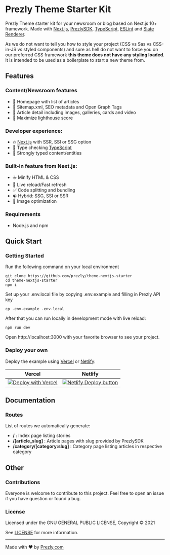 # Prezly Theme Starter Kit

Prezly Theme starter kit for your newsroom or blog based on Next.js 10+ framework. Made with [Next.js](https://nextjs.org), [PrezlySDK](https://github.com/prezly/javascript-sdk), [TypeScript](https://www.typescriptlang.org), [ESLint](https://eslint.org) and [Slate Renderer](https://www.npmjs.com/package/@prezly/slate-renderer).


As we do not want to tell you how to style your project (CSS vs Sas vs CSS-in-JS vs styled components) and sure as hell do not want to force you on our preferred CSS framework **this theme does not have any styling loaded**. It is intended to be used as a boilerplate to start a new theme from.

## Features

### Content/Newsroom features

* 🎈 Homepage with list of articles
* 🤖 Sitemap.xml, SEO metadata and Open Graph Tags
* 📖 Article detail including images, galleries, cards and video
* 💯 Maximize lighthouse score

### Developer experience:

* 🔥 [Next.js](https://nextjs.org) with SSR, SSI or SSG option
* 🎉 Type checking [TypeScript](https://www.typescriptlang.org)
* 🎨 Strongly typed content/entities

### Built-in feature from Next.js:

* ☕ Minify HTML & CSS
* 💨 Live reload/Fast refresh
* ✅ Code splitting and bundling
* ☯ Hybrid: SSG, SSI or SSR
* 🌄 Image optimization

### Requirements

* Node.js and npm

## Quick Start

### Getting Started

Run the following command on your local environment

```
git clone https://github.com/prezly/theme-nextjs-starter
cd theme-nextjs-starter
npm i
```

Set up your .env.local file by copying .env.example and filling in Prezly API key

```
cp .env.example .env.local
```

After that you can run locally in development mode with live reload:

```
npm run dev
```

Open http://localhost:3000 with your favorite browser to see your project.

### Deploy your own

Deploy the example using [Vercel](https://vercel.com) or [Netlify](https://www.netlify.com/):

| Vercel  | Netlify |
| ------------- | ------------- |
| [![Deploy with Vercel](https://vercel.com/button)](https://vercel.com/new/git/external?repository-url=https://github.com/prezly/theme-nextjs-starter)  | [![Netlify Deploy button](https://www.netlify.com/img/deploy/button.svg)](https://app.netlify.com/start/deploy?repository=https://github.com/prezly/theme-nextjs-starter)  |

## Documentation

### Routes

List of routes we automatically generate:

* **/** : Index page listing stories
* **/[article_slug]** : Article pages with slug provided by PrezlySDK
* **/category/[category:slug]** : Category page listing articles in respective category

## Other

### Contributions

Everyone is welcome to contribute to this project. Feel free to open an issue if you have question or found a bug.

### License

Licensed under the GNU GENERAL PUBLIC LICENSE, Copyright © 2021

See [LICENSE](LICENSE) for more information.

---

Made with ♥ by [Prezly.com](https://www.prezly.com/developers)
